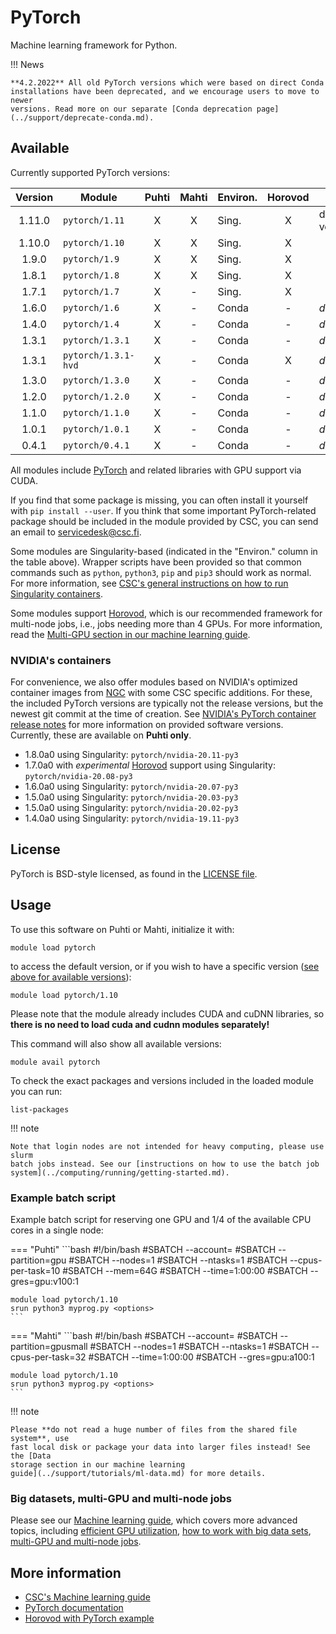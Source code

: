 # PyTorch

Machine learning framework for Python.

!!! News

    **4.2.2022** All old PyTorch versions which were based on direct Conda
    installations have been deprecated, and we encourage users to move to newer
    versions. Read more on our separate [Conda deprecation page](../support/deprecate-conda.md).


## Available

Currently supported PyTorch versions:

| Version | Module              | Puhti | Mahti | Environ. | Horovod | Notes           |
|:-------:|---------------------|:-----:|:-----:|----------|:-------:|-----------------|
| 1.11.0  | `pytorch/1.11`      | X     | X     | Sing.    | X       | default version |
| 1.10.0  | `pytorch/1.10`      | X     | X     | Sing.    | X       |                 |
| 1.9.0   | `pytorch/1.9`       | X     | X     | Sing.    | X       |                 |
| 1.8.1   | `pytorch/1.8`       | X     | X     | Sing.    | X       |                 |
| 1.7.1   | `pytorch/1.7`       | X     | -     | Sing.    | X       |                 |
| 1.6.0   | `pytorch/1.6`       | X     | -     | Conda    | -       | *deprecated*    |
| 1.4.0   | `pytorch/1.4`       | X     | -     | Conda    | -       | *deprecated*    |
| 1.3.1   | `pytorch/1.3.1`     | X     | -     | Conda    | -       | *deprecated*    |
| 1.3.1   | `pytorch/1.3.1-hvd` | X     | -     | Conda    | X       | *deprecated*    |
| 1.3.0   | `pytorch/1.3.0`     | X     | -     | Conda    | -       | *deprecated*    |
| 1.2.0   | `pytorch/1.2.0`     | X     | -     | Conda    | -       | *deprecated*    |
| 1.1.0   | `pytorch/1.1.0`     | X     | -     | Conda    | -       | *deprecated*    |
| 1.0.1   | `pytorch/1.0.1`     | X     | -     | Conda    | -       | *deprecated*    |
| 0.4.1   | `pytorch/0.4.1`     | X     | -     | Conda    | -       | *deprecated*    |

All modules include [PyTorch](https://pytorch.org/) and related libraries with
GPU support via CUDA.

If you find that some package is missing, you can often install it yourself with
`pip install --user`. If you think that some important PyTorch-related package
should be included in the module provided by CSC, you can send an email to
[servicedesk@csc.fi](mailto:servicedesk@csc.fi).

Some modules are Singularity-based (indicated in the "Environ." column in the
table above). Wrapper scripts have been provided so that common commands such as
`python`, `python3`, `pip` and `pip3` should work as normal. For more
information, see [CSC's general instructions on how to run Singularity
containers](../computing/containers/run-existing.md).

Some modules support [Horovod](https://horovod.ai/), which is our recommended
framework for multi-node jobs, i.e., jobs needing more than 4 GPUs. For more
information, read the [Multi-GPU section in our machine learning
guide](../support/tutorials/ml-multi.md).


### NVIDIA's containers

For convenience, we also offer modules based on NVIDIA's optimized container
images from [NGC](https://ngc.nvidia.com/catalog/containers/nvidia:pytorch) with
some CSC specific additions. For these, the included PyTorch versions are
typically not the release versions, but the newest git commit at the time of
creation. See [NVIDIA's PyTorch container release
notes](https://docs.nvidia.com/deeplearning/frameworks/pytorch-release-notes/index.html)
for more information on provided software versions. Currently, these are
available on **Puhti only**.

- 1.8.0a0 using Singularity: `pytorch/nvidia-20.11-py3`
- 1.7.0a0 with *experimental* [Horovod](../support/tutorials/ml-multi.md) support using Singularity: `pytorch/nvidia-20.08-py3`
- 1.6.0a0 using Singularity: `pytorch/nvidia-20.07-py3`
- 1.5.0a0 using Singularity: `pytorch/nvidia-20.03-py3`
- 1.5.0a0 using Singularity: `pytorch/nvidia-20.02-py3`
- 1.4.0a0 using Singularity: `pytorch/nvidia-19.11-py3`


## License

PyTorch is BSD-style licensed, as found in the [LICENSE
file](https://github.com/pytorch/pytorch/blob/master/LICENSE).

## Usage

To use this software on Puhti or Mahti, initialize it with:

```text
module load pytorch
```

to access the default version, or if you wish to have a specific version ([see
above for available versions](#available)):

```text
module load pytorch/1.10
```

Please note that the module already includes CUDA and cuDNN libraries, so
**there is no need to load cuda and cudnn modules separately!**

This command will also show all available versions:

```text
module avail pytorch
```

To check the exact packages and versions included in the loaded module you can
run:

```text
list-packages
```


!!! note 

    Note that login nodes are not intended for heavy computing, please use slurm
    batch jobs instead. See our [instructions on how to use the batch job
    system](../computing/running/getting-started.md).

### Example batch script

Example batch script for reserving one GPU and 1/4 of the available CPU cores in
a single node:

=== "Puhti"
    ```bash
    #!/bin/bash
    #SBATCH --account=<project>
    #SBATCH --partition=gpu
    #SBATCH --nodes=1
    #SBATCH --ntasks=1
    #SBATCH --cpus-per-task=10
    #SBATCH --mem=64G
    #SBATCH --time=1:00:00
    #SBATCH --gres=gpu:v100:1
        
    module load pytorch/1.10
    srun python3 myprog.py <options>
    ```

=== "Mahti"
    ```bash
    #!/bin/bash
    #SBATCH --account=<project>
    #SBATCH --partition=gpusmall
    #SBATCH --nodes=1
    #SBATCH --ntasks=1
    #SBATCH --cpus-per-task=32
    #SBATCH --time=1:00:00
    #SBATCH --gres=gpu:a100:1
    
    module load pytorch/1.10
    srun python3 myprog.py <options>
    ```


!!! note

    Please **do not read a huge number of files from the shared file system**, use
    fast local disk or package your data into larger files instead! See the [Data
    storage section in our machine learning
    guide](../support/tutorials/ml-data.md) for more details.

### Big datasets, multi-GPU and multi-node jobs

Please see our [Machine learning guide](../support/tutorials/ml-guide.md), which
covers more advanced topics, including [efficient GPU
utilization](../support/tutorials/gpu-ml.md), [how to work with big data
sets](../support/tutorials/ml-data.md), [multi-GPU and multi-node
jobs](../support/tutorials/ml-multi.md).


## More information

- [CSC's Machine learning guide](../support/tutorials/ml-guide.md)
- [PyTorch documentation](https://pytorch.org/docs/stable/index.html)
- [Horovod with PyTorch example](https://github.com/horovod/horovod/blob/master/docs/pytorch.rst)
